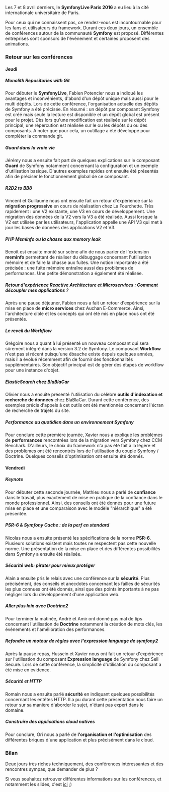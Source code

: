 Les 7 et 8 avril derniers, le **SymfonyLive Paris 2016** a eu lieu à la cité internationale universitaire de Paris.

Pour ceux qui ne connaissent pas, ce rendez-vous est incontournable pour les fans et utilisateurs du framework. Durant ces deux jours, un ensemble de conférences autour de la communauté **Symfony** est proposé. Différentes entreprises sont sponsors de l'événement et certaines proposent des animations.


### Retour sur les conférences

#### Jeudi

##### Monolith Repositories with Git

Pour débuter le **SymfonyLive**, Fabien Potencier nous a indiqué les avantages et inconvénients, d'abord d'un dépôt unique mais aussi pour le multi dépôts. Lors de cette conférence, l'organisation actuelle des dépôts de Symfony a été précisée. En résumé : un dépôt par composant Symfony est créé mais seule la lecture est disponible et un dépôt global est présent pour le projet. Dès lors qu'une modification est réalisée sur le dépôt principal, une répercution est réalisée sur le ou les dépôts du ou des composants. A noter que pour cela, un outillage a été développé pour compléter la commande git.


##### Guard dans la vraie vie

Jérémy nous a ensuite fait part de quelques explications sur le composant **Guard** de Symfony notamment concernant la configuration et un exemple d'utilisation basique. D'autres exemples rapides ont ensuite été présentés afin de préciser le fonctionnement global de ce composant.


##### R2D2 to BB8

Vincent et Guillaume nous ont ensuite fait un retour d'expérience sur la **migration progressive** en cours de réalisation chez La Fourchette.
Très rapidement : une V2 existante, une V3 en cours de développement. Une migration des données de la V2 vers la V3 a été réalisée. Aussi lorsque la V2 est utilisée par les utilisateurs, l'application appelle une API V3 qui met à jour les bases de données des applications V2 et V3.


##### PHP Meminfo ou la chasse aux memory leak

Benoît est ensuite monté sur scène afin de nous parler de l'extension **meminfo** permettant de réaliser du débuggage concernant l'utilisation mémoire et de faire la chasse aux fuites.
Une notion importante a été précisée : une fuite mémoire entraîne aussi des problèmes de performances.
Une petite démonstration a également été réalisée.


##### Retour d'expérience Reactive Architecture et Microservices : Comment découpler mes applications ?

Après une pause déjeuner, Fabien nous a fait un retour d'expérience sur la mise en place de **micro services** chez Auchan E-Commerce. Ainsi, l'architecture cible et les concepts qui ont été mis en place nous ont été présentés.


##### Le reveil du Workflow

Grégoire nous a quant à lui présenté un nouveau composant qui sera sûrement intégré dans la version 3.2 de Symfony.
Le composant **Workflow** n'est pas si récent puisqu'une ébauche existe depuis quelques années, mais il a évolué récemment afin de fournir des fonctionnalités supplémentaires. Son objectif principal est de gérer des étapes de workflow pour une instance d'objet.


##### ElasticSearch chez BlaBlaCar

Olivier nous a ensuite présenté l'utilisation du célèbre **outils d'indexation et recherche de données** chez BlaBlaCar. Durant cette conférence, des exemples précis d'appels à cet outils ont été mentionnés concernant l'écran de recherche de trajets du site.


##### Performance au quotidien dans un environnement Symfony

Pour conclure cette première journée, Xavier nous a expliqué les problèmes de **performances** rencontrées lors de la migration vers Symfony chez CCM Benchark. D'ailleurs, le choix du framework n'a pas été fait à la légère et des problèmes ont été rencontrés lors de l'utilisation du couple Symfony / Doctrine. Quelques conseils d'optimisation ont ensuite été donnés.


#### Vendredi

##### Keynote

Pour débuter cette seconde journée, Mathieu nous a parlé de **confiance** dans le travail, plus exactement de mise en pratique de la confiance dans le monde professionnel. Ainsi, des conseils ont été donnés pour une future mise en place et une comparaison avec le modèle "hiérarchique" a été présentée.


##### PSR-6 & Symfony Cache : de la perf en standard

Nicolas nous a ensuite présenté les spécifications de la norme **PSR-6**. Plusieurs solutions existent mais toutes ne respectent pas cette nouvelle norme. Une présentation de la mise en place et des différentes possibilités dans Symfony a ensuite été réalisée.


##### Sécurité web: pirater pour mieux protéger

Alain a ensuite pris le relais avec une conférence sur la **sécurité**. Plus précisément, des conseils et anecdotes concernant les failles de sécurités les plus connues ont été donnés, ainsi que des points importants à ne pas négliger lors du développement d'une application web.


##### Aller plus loin avec Doctrine2

Pour terminer la matinée, André et Amir ont donné pas mal de tips concernant l'utilisation de **Doctrine** notamment la création de mots clés, les événements et l'amélioration des performances.


##### Refondre un moteur de règles avec l'expression language de symfony2

Après la pause repas, Hussein et Xavier nous ont fait un retour d'expérience sur l'utilisation du composant **Expression language** de Symfony chez Sell Secure. Lors de cette conférence, la simplicité d'utilisation du composant a été mise en évidence.


##### Sécurité et HTTP

Romain nous a ensuite parlé **sécurité** en indiquant quelques possibilités concernant les entêtes HTTP. Il a pu durant cette présentation nous faire un retour sur sa manière d'aborder le sujet, n'étant pas expert dans le domaine.


##### Construire des applications cloud natives

Pour conclure, Ori nous a parlé de **l'organisation et l'optimisation** des différentes briques d'une application et plus précisément dans le cloud.


### Bilan

Deux jours très riches techniquement, des conférences intéressantes et des rencontres sympas, que demander de plus ?

Si vous souhaitez retrouver différentes informations sur les conférences, et notamment les slides, c'est [ici](https://github.com/SymfonyLive/paris-2016-talks) ;)
